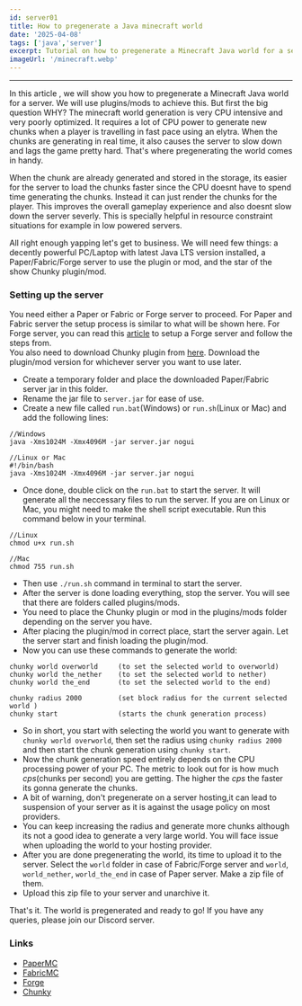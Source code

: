 ```yaml
---
id: server01
title: How to pregenerate a Java minecraft world
date: '2025-04-08'
tags: ['java','server']
excerpt: Tutorial on how to pregenerate a Minecraft Java world for a server..
imageUrl: '/minecraft.webp'
---
```

---
In this article , we will show you how to pregenerate a Minecraft Java world for a server. We will use plugins/mods to achieve this. But first the big question WHY? The minecraft world generation is very CPU intensive and very poorly optimized. It requires a lot of CPU power to generate new chunks when a player is travelling in fast pace using an elytra. When the chunks are generating in real time, it also causes the server to slow down and lags the game pretty hard. That's where pregenerating the world comes in handy.<br>

When the chunk are already generated and stored in the storage, its easier for the server to load the chunks faster since the CPU doesnt have to spend time generating the chunks. Instead it can just render the chunks for the player. This improves the overall gameplay experience and also doesnt slow down the server severly. This is specially helpful in resource constraint situations for example in low powered servers.<br>

All right enough yapping let's get to business. We will need few things: a decently powerful PC/Laptop with latest Java LTS version installed, a Paper/Fabric/Forge server to use the plugin or mod, and the star of the show Chunky plugin/mod.<br>

### Setting up the server
You need either a Paper or Fabric or Forge server to proceed. For Paper and Fabric server the setup process is similar to what will be shown here. For Forge server, you can read this [article](/articles/create-custom-new-forge-server-for-a-specific-release-or-version) to setup a Forge server and follow the steps from.<br>
You also need to download Chunky plugin from [here](). Download the plugin/mod version for whichever server you want to use later.<br>
- Create a temporary folder and place the downloaded Paper/Fabric server jar in this folder.
- Rename the jar file to `server.jar` for ease of use.
- Create a new file called `run.bat`(Windows) or `run.sh`(Linux or Mac) and add the following lines:
```
//Windows
java -Xms1024M -Xmx4096M -jar server.jar nogui

//Linux or Mac
#!/bin/bash
java -Xms1024M -Xmx4096M -jar server.jar nogui
```
- Once done, double click on the `run.bat` to start the server. It will generate all the neccessary files to run the server. If you are on Linux or Mac, you might need to make the shell script executable. Run this command below in your terminal. 
```
//Linux
chmod u+x run.sh

//Mac
chmod 755 run.sh
```
- Then use `./run.sh` command in terminal to start the server.
- After the server is done loading everything, stop the server. You will see that there are folders called plugins/mods.
- You need to place the Chunky plugin or mod in the plugins/mods folder depending on the server you have.
- After placing the plugin/mod in correct place, start the server again. Let the server start and finish loading the plugin/mod.
- Now you can use these commands to generate the world:
```
chunky world overworld     (to set the selected world to overworld)
chunky world the_nether    (to set the selected world to nether)
chunky world the_end       (to set the selected world to the end)

chunky radius 2000         (set block radius for the current selected world )
chunky start               (starts the chunk generation process)
```
- So in short, you start with selecting the world you want to generate with `chunky world overworld`, then set the radius using `chunky radius 2000` and then start the chunk generation using `chunky start`. 
- Now the chunk generation speed entirely depends on the CPU processing power of your PC. The metric to look out for is how much *cps*(chunks per second) you are getting. The higher the *cps* the faster its gonna generate the chunks.
- A bit of warning, don't pregenerate on a server hosting,it can lead to suspension of your server as it is against the usage policy on most providers. 
- You can keep increasing the radius and generate more chunks although its not a good idea to generate a very large world. You will face issue when uploading the world to your hosting provider.
- After you are done pregenerating the world, its time to upload it to the server. Select the `world` folder in case of Fabric/Forge server and `world`, `world_nether`, `world_the_end` in case of Paper server. Make a zip file of them.
- Upload this zip file to your server and unarchive it.

That's it. The world is pregenerated and ready to go! If you have any queries, please join our Discord server.

### Links
- [PaperMC]()
- [FabricMC]()
- [Forge]()
- [Chunky]()

